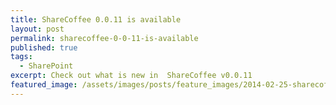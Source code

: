 ```yaml
---
title: ShareCoffee 0.0.11 is available
layout: post
permalink: sharecoffee-0-0-11-is-available
published: true
tags:
  - SharePoint
excerpt: Check out what is new in  ShareCoffee v0.0.11
featured_image: /assets/images/posts/feature_images/2014-02-25-sharecoffee-0-0-11-is-available.jpg
---
```

